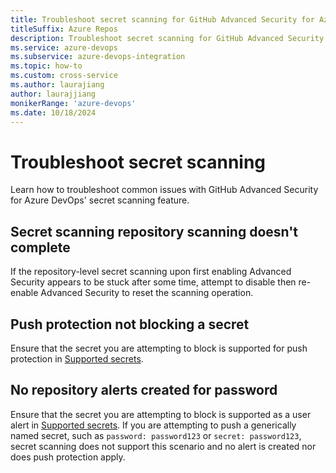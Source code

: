 ```yaml
---
title: Troubleshoot secret scanning for GitHub Advanced Security for Azure DevOps 
titleSuffix: Azure Repos
description: Troubleshoot secret scanning for GitHub Advanced Security for Azure DevOps.
ms.service: azure-devops
ms.subservice: azure-devops-integration
ms.topic: how-to 
ms.custom: cross-service
ms.author: laurajiang
author: laurajjiang
monikerRange: 'azure-devops'
ms.date: 10/18/2024
---
```


# Troubleshoot secret scanning 

Learn how to troubleshoot common issues with GitHub Advanced Security for Azure DevOps' secret scanning feature.

## Secret scanning repository scanning doesn't complete 
If the repository-level secret scanning upon first enabling Advanced Security appears to be stuck after some time, attempt to disable then re-enable Advanced Security to reset the scanning operation.

## Push protection not blocking a secret 
Ensure that the secret you are attempting to block is supported for push protection in [Supported secrets](github-advanced-security-secret-scan-patterns.md#supported-secrets). 

## No repository alerts created for password
Ensure that the secret you are attempting to block is supported as a user alert in [Supported secrets](github-advanced-security-secret-scan-patterns.md#supported-secrets). If you are attempting to push a generically named secret, such as `password: password123` or `secret: password123`, secret scanning does not support this scenario and no alert is created nor does push protection apply.
